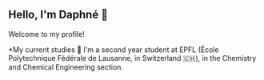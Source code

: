 ## Hello, I'm Daphné 👋

Welcome to my profile!

*My current studies 🔬
I'm a second year student at EPFL (École Polytechnique Fédérale de Lausanne, in Switzerland 🇨🇭),
in the Chemistry and Chemical Engineering section. 
